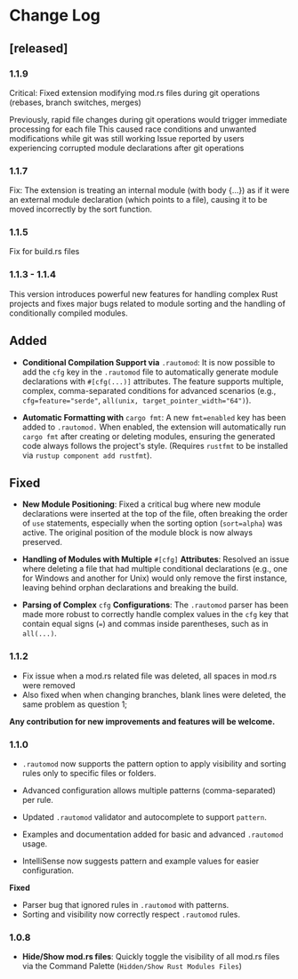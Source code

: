 # Change Log

## [released]

### 1.1.9
Critical: Fixed extension modifying mod.rs files during git operations (rebases, branch switches, merges)

Previously, rapid file changes during git operations would trigger immediate processing for each file
This caused race conditions and unwanted modifications while git was still working
Issue reported by users experiencing corrupted module declarations after git operations

### 1.1.7 
Fix: The extension is treating an internal module (with body {...}) as if it were an external module declaration (which points to a file), causing it to be moved incorrectly by the sort function.

### 1.1.5 
Fix for build.rs files

### 1.1.3 - 1.1.4
This version introduces powerful new features for handling complex Rust projects and fixes major bugs related to module sorting and the handling of conditionally compiled modules.

## Added
- **Conditional Compilation Support via** `.rautomod`:
It is now possible to add the `cfg` key in the `.rautomod` file to automatically generate module declarations with `#[cfg(...)]` attributes. The feature supports multiple, complex, comma-separated conditions for advanced scenarios (e.g., `cfg=feature="serde"`, `all(unix, target_pointer_width="64")`).

- **Automatic Formatting with** `cargo fmt`:
A new `fmt=enabled` key has been added to `.rautomod.` When enabled, the extension will automatically run `cargo fmt` after creating or deleting modules, ensuring the generated code always follows the project's style. (Requires `rustfmt` to be installed via `rustup component add rustfmt`).

## Fixed

- **New Module Positioning**:
Fixed a critical bug where new module declarations were inserted at the top of the file, often breaking the order of `use` statements, especially when the sorting option (`sort=alpha`) was active. The original position of the module block is now always preserved.

- **Handling of Modules with Multiple** `#[cfg]` **Attributes**:
Resolved an issue where deleting a file that had multiple conditional declarations (e.g., one for Windows and another for Unix) would only remove the first instance, leaving behind orphan declarations and breaking the build.

- **Parsing of Complex** `cfg` **Configurations**:
The `.rautomod` parser has been made more robust to correctly handle complex values in the `cfg` key that contain equal signs (`=`) and commas inside parentheses, such as in `all(...)`.

### 1.1.2

- Fix issue when a mod.rs related file was deleted, all spaces in mod.rs were removed
- Also fixed when when changing branches, blank lines were deleted, the same problem as question 1;

**Any contribution for new improvements and features will be welcome.**

### 1.1.0

- `.rautomod` now supports the pattern option to apply visibility and sorting rules only to specific files or folders.

- Advanced configuration allows multiple patterns (comma-separated) per rule.

- Updated `.rautomod` validator and autocomplete to support `pattern`.

- Examples and documentation added for basic and advanced `.rautomod` usage.

- IntelliSense now suggests pattern and example values for easier configuration.

**Fixed**
- Parser bug that ignored rules in `.rautomod` with patterns.
- Sorting and visibility now correctly respect `.rautomod` rules.

### 1.0.8

- **Hide/Show mod.rs files**: Quickly toggle the visibility of all mod.rs files via the Command Palette (`Hidden/Show Rust Modules Files`)
